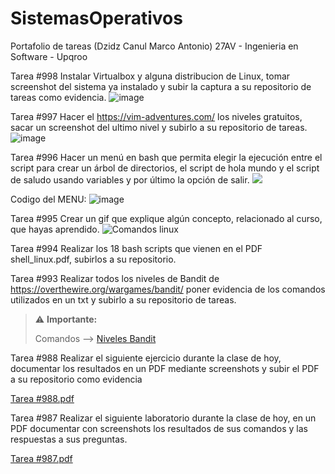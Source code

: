 # SistemasOperativos
Portafolio de tareas (Dzidz Canul Marco Antonio) 27AV - Ingenieria en Software - Upqroo

Tarea #998 Instalar Virtualbox y alguna distribucion de Linux, tomar screenshot del sistema ya instalado y subir la captura a su repositorio de tareas como evidencia.
![image](https://github.com/MarcoAntonioDzidzCanul/SistemasOperativos/assets/118034450/4eebbb06-1b8f-4645-bb65-4ade6f16462b)

Tarea #997 Hacer el https://vim-adventures.com/ los niveles gratuitos, sacar un screenshot del ultimo nivel y subirlo a su repositorio de tareas.
![image](https://github.com/MarcoAntonioDzidzCanul/SistemasOperativos/assets/118034450/12bcca03-ec94-4cb5-8c19-c2d5ec69ddf6)

Tarea #996 Hacer un menú en bash que permita elegir la ejecución entre el script para crear un árbol de directorios, el script de hola mundo y el script de saludo usando variables y por último la opción de salir.
<a href="https://asciinema.org/a/436s44Z8uhkFZr76AunsfJzca" target="_blank"><img src="https://asciinema.org/a/436s44Z8uhkFZr76AunsfJzca.svg" /></a>

Codigo del MENU:
![image](https://github.com/MarcoAntonioDzidzCanul/SistemasOperativos/assets/118034450/1fa665a5-d8ed-4638-a88e-db681ae9640a)

Tarea #995 Crear un gif que explique algún concepto, relacionado al curso, que hayas aprendido.
![Comandos linux](https://github.com/MarcoAntonioDzidzCanul/SistemasOperativos/assets/118034450/b09a63d8-489a-4bbe-9a5c-17a5fb221e76)

Tarea #994 Realizar los 18 bash scripts que vienen en el PDF shell_linux.pdf, subirlos a su repositorio.

Tarea #993 Realizar todos los niveles de Bandit de https://overthewire.org/wargames/bandit/ poner evidencia de los comandos utilizados en un txt y subirlo a su repositorio de tareas.
> :warning: **Importante:**
>
> Comandos --> [Niveles Bandit](https://github.com/MarcoAntonioDzidzCanul/SistemasOperativos/blob/main/Niveles%20Bandit.txt)


Tarea #988 Realizar el siguiente ejercicio durante la clase de hoy, documentar los resultados en un PDF mediante screenshots y subir el PDF a su repositorio como evidencia


[Tarea #988.pdf](https://github.com/MarcoAntonioDzidzCanul/SistemasOperativos/files/12888272/Tarea.988.pdf)

Tarea #987 Realizar el siguiente laboratorio durante la clase de hoy, en un PDF documentar con screenshots los resultados de sus comandos y las respuestas a sus preguntas.

[Tarea #987.pdf](https://github.com/MarcoAntonioDzidzCanul/SistemasOperativos/files/13044322/Tarea.987.pdf)



